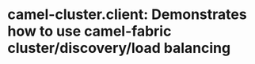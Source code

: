 camel-cluster.client: Demonstrates how to use camel-fabric cluster/discovery/load balancing 
======================================================
